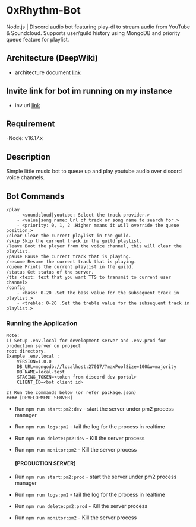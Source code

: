 # 0xRhythm-Bot

Node.js | Discord audio bot featuring play-dl to stream audio from YouTube & Soundcloud. Supports user/guild history using MongoDB and priority queue feature for playlist.

## Architecture (DeepWiki)
- architecture document [link](https://deepwiki.com/hazrid93/0xRhythm-Bot)
## Invite link for bot im running on my instance
- inv url [link](https://discord.com/api/oauth2/authorize?client_id=935569503729897562&permissions=1084516956992&scope=bot%20applications.commands)

## Requirement
-Node: v16.17.x <br/>

## Description
Simple little music bot to queue up and play youtube audio over discord voice channels.

## Bot Commands
```
/play 
    - <soundcloud|youtube: Select the track provider.> 
    - <value|song name: Url of track or song name to search for.> 
    - <priority: 0, 1, 2 .Higher means it will override the queue position.>
/clear Clear the current playlist in the guild.
/skip Skip the current track in the guild playlist.
/leave Boot the player from the voice channel, this will clear the playlist.
/pause Pause the current track that is playing.
/resume Resume the current track that is playing.
/queue Prints the current playlist in the guild.
/status Get status of the server.
/tts <text: text that you want TTS to transmit to current user channel> 
/config 
    - <bass: 0-20 .Set the bass value for the subsequent track in playlist.>
    - <treble: 0-20 .Set the treble value for the subsequent track in playlist.>
```
### Running the Application
    Note: 
    1) Setup .env.local for development server and .env.prod for production server on project
    root directory.
    Example .env.local :
        VERSION=1.0.0
        DB_URL=mongodb://localhost:27017/?maxPoolSize=100&w=majority
        DB_NAME=local-test
        STAGING_TOKEN=<token from discord dev portal>
        CLIENT_ID=<bot client id>
    
    2) Run the commands below (or refer package.json)
    #### [DEVELOPMENT SERVER]
-   Run `npm run start:pm2:dev` - start the server under pm2 process manager
-   Run `npm run logs:pm2` - tail the log for the process in realtime
-   Run `npm run delete:pm2:dev` - Kill the server process
-   Run `npm run monitor:pm2` - Kill the server process

    #### [PRODUCTION SERVER]
-   Run `npm run start:pm2:prod` - start the server under pm2 process manager
-   Run `npm run logs:pm2` - tail the log for the process in realtime
-   Run `npm run delete:pm2:prod` - Kill the server process
-   Run `npm run monitor:pm2` - Kill the server process
